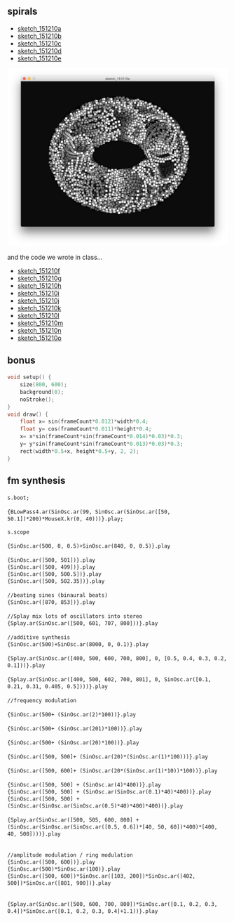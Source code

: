 spirals
--

* [sketch_151210a](https://github.com/redFrik/udk14-Clicks_and_Cuts/tree/master/udk151210/sketch_151210a/sketch_151210a.pde)
* [sketch_151210b](https://github.com/redFrik/udk14-Clicks_and_Cuts/tree/master/udk151210/sketch_151210b/sketch_151210b.pde)
* [sketch_151210c](https://github.com/redFrik/udk14-Clicks_and_Cuts/tree/master/udk151210/sketch_151210c/sketch_151210c.pde)
* [sketch_151210d](https://github.com/redFrik/udk14-Clicks_and_Cuts/tree/master/udk151210/sketch_151210d/sketch_151210d.pde)
* [sketch_151210e](https://github.com/redFrik/udk14-Clicks_and_Cuts/tree/master/udk151210/sketch_151210e/sketch_151210e.pde)

![spiral.png](spiral.png?raw=true "spiral.png")

and the code we wrote in class...

* [sketch_151210f](https://github.com/redFrik/udk14-Clicks_and_Cuts/tree/master/udk151210/sketch_151210f/sketch_151210f.pde)
* [sketch_151210g](https://github.com/redFrik/udk14-Clicks_and_Cuts/tree/master/udk151210/sketch_151210g/sketch_151210g.pde)
* [sketch_151210h](https://github.com/redFrik/udk14-Clicks_and_Cuts/tree/master/udk151210/sketch_151210h/sketch_151210h.pde)
* [sketch_151210i](https://github.com/redFrik/udk14-Clicks_and_Cuts/tree/master/udk151210/sketch_151210i/sketch_151210i.pde)
* [sketch_151210j](https://github.com/redFrik/udk14-Clicks_and_Cuts/tree/master/udk151210/sketch_151210j/sketch_151210j.pde)
* [sketch_151210k](https://github.com/redFrik/udk14-Clicks_and_Cuts/tree/master/udk151210/sketch_151210k/sketch_151210k.pde)
* [sketch_151210l](https://github.com/redFrik/udk14-Clicks_and_Cuts/tree/master/udk151210/sketch_151210l/sketch_151210l.pde)
* [sketch_151210m](https://github.com/redFrik/udk14-Clicks_and_Cuts/tree/master/udk151210/sketch_151210m/sketch_151210m.pde)
* [sketch_151210n](https://github.com/redFrik/udk14-Clicks_and_Cuts/tree/master/udk151210/sketch_151210n/sketch_151210n.pde)
* [sketch_151210o](https://github.com/redFrik/udk14-Clicks_and_Cuts/tree/master/udk151210/sketch_151210o/sketch_151210o.pde)


bonus
--

```cpp
void setup() {
    size(800, 600);
    background(0);
    noStroke();
}
void draw() {
    float x= sin(frameCount*0.012)*width*0.4;
    float y= cos(frameCount*0.011)*height*0.4;
    x= x*sin(frameCount*sin(frameCount*0.014)*0.03)*0.3;
    y= y*sin(frameCount*sin(frameCount*0.013)*0.03)*0.3;
    rect(width*0.5+x, height*0.5+y, 2, 2);
}
```

fm synthesis
--

```
s.boot;

{BLowPass4.ar(SinOsc.ar(99, SinOsc.ar(SinOsc.ar([50, 50.1])*200)*MouseX.kr(0, 40)))}.play;
```

```
s.scope

{SinOsc.ar(500, 0, 0.5)+SinOsc.ar(840, 0, 0.5)}.play

{SinOsc.ar([500, 501])}.play
{SinOsc.ar([500, 499])}.play
{SinOsc.ar([500, 500.5])}.play
{SinOsc.ar([500, 502.35])}.play

//beating sines (binaural beats)
{SinOsc.ar([870, 853])}.play

//Splay mix lots of oscillators into stereo
{Splay.ar(SinOsc.ar([500, 601, 707, 800]))}.play

//additive synthesis
{SinOsc.ar(500)+SinOsc.ar(8000, 0, 0.1)}.play

{Splay.ar(SinOsc.ar([400, 500, 600, 700, 800], 0, [0.5, 0.4, 0.3, 0.2, 0.1]))}.play

{Splay.ar(SinOsc.ar([400, 500, 602, 700, 801], 0, SinOsc.ar([0.1, 0.21, 0.31, 0.405, 0.5])))}.play

//frequency modulation

{SinOsc.ar(500+ (SinOsc.ar(2)*100))}.play

{SinOsc.ar(500+ (SinOsc.ar(201)*100))}.play

{SinOsc.ar(500+ (SinOsc.ar(20)*100))}.play

{SinOsc.ar([500, 500]+ (SinOsc.ar(20)*(SinOsc.ar(1)*100)))}.play

{SinOsc.ar([500, 600]+ (SinOsc.ar(20*(SinOsc.ar(1)*10))*100))}.play

{SinOsc.ar([500, 500] + (SinOsc.ar(4)*400))}.play
{SinOsc.ar([500, 500] + (SinOsc.ar(SinOsc.ar(0.1)*40)*400))}.play
{SinOsc.ar([500, 500] + (SinOsc.ar(SinOsc.ar(SinOsc.ar(0.5)*40)*400)*400))}.play

{Splay.ar(SinOsc.ar([500, 505, 600, 800] + (SinOsc.ar(SinOsc.ar(SinOsc.ar([0.5, 0.6])*[40, 50, 60])*400)*[400, 40, 500])))}.play


//amplitude modulation / ring modulation
{SinOsc.ar([500, 600])}.play
{SinOsc.ar(500)*SinOsc.ar(100)}.play
{SinOsc.ar([500, 600])*SinOsc.ar([103, 200])*SinOsc.ar([402, 500])*SinOsc.ar([801, 900])}.play


{Splay.ar(SinOsc.ar([500, 600, 700, 800])*SinOsc.ar([0.1, 0.2, 0.3, 0.4])*SinOsc.ar([0.1, 0.2, 0.3, 0.4]+1.1))}.play

```
